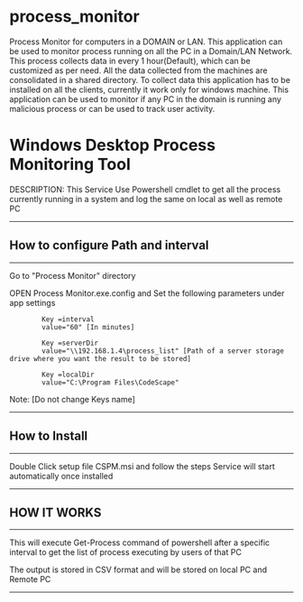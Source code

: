 process_monitor
===============

Process Monitor for computers in a DOMAIN or LAN. This application can be used to monitor process running on all the PC in a Domain/LAN Network. This process collects data in every 1 hour(Default), which can be customized as per need. All the data collected from the machines are consolidated in a shared directory. To collect data this application has to be installed on all the clients, currently it work only for windows machine.
This application can be used to monitor if any PC in the domain is running any malicious process or can be used to track user activity.

<h1>Windows Desktop Process Monitoring Tool</h1>

DESCRIPTION:
This Service Use Powershell cmdlet to get all the process currently running in a system and log the same on local as well as remote PC
<hr>

<h2>How to configure Path and interval</h2>
<hr>
Go to "Process Monitor" directory

OPEN Process Monitor.exe.config and 
  		Set the following parameters under app settings

			Key =interval 
			value="60" [In minutes]

			Key =serverDir 
			value="\\192.168.1.4\process_list" [Path of a server storage drive where you want the result to be stored]

			Key =localDir 
			value="C:\Program Files\CodeScape"

Note: [Do not change Keys name]
<hr>

<h2>How to Install</h2>
<hr>
Double Click setup file CSPM.msi and follow the steps 
Service will start automatically once installed
<hr>


<h2>HOW IT WORKS</h2>
<hr>
This will execute Get-Process command of powershell after a specific 
interval to get the list of process executing by users of that PC

The output is stored in CSV format and will be stored on local PC and Remote PC
<hr>
